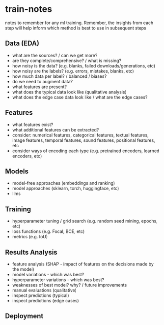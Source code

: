 # train-notes
notes to remember for any ml training. Remember, the insights from each step will help inform which method is best to use in subsequent steps

## Data (EDA)
- what are the sources? / can we get more?
- are they complete/comprehensive? / what is missing?
- how noisy is the data? (e.g. blanks, failed downloads/generations, etc)
- how noisy are the labels? (e.g. errors, mistakes, blanks, etc)
- how much data per label? / balanced / biases?
- do we need to augment data?
- what features are present?
- what does the typical data look like (qualitative analysis)
- what does the edge case data look like / what are the edge cases?


## Features
- what features exist?
- what additional features can be extracted?
- consider: numerical features, categorical features, textual features, image features, temporal features, sound features, positional features, etc
- consider ways of encoding each type (e.g. pretrained encoders, learned encoders, etc)

## Models
- model-free approaches (embeddings and ranking)
- model approaches (sklearn, torch, huggingface, etc)
- llms

## Training  
- hyperparameter tuning / grid search (e.g. random seed mining, epochs, etc)
- loss functions (e.g. Focal, BCE, etc)
- metrics (e.g. IoU)

## Results Analysis
- feature analysis (SHAP - impact of features on the decisions made by the model)
- model variations - which was best?
- hyperparameter variations - which was best?
- weaknesses of best model? why? / future improvements
- manual evaluations (qualitative)
- inspect predictions (typical)
- inspect predictions (edge cases)

## Deployment
